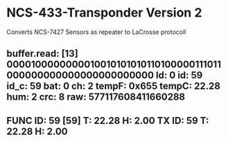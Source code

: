 # NCS-433-Transponder Version 2
Converts NCS-7427 Sensors as repeater to LaCrosse protocoll


buffer.read: [13] 	
0000100000000010010101010110100000111011000000000000000000000000
ld:	0
id:	59
id_c:	59
bat:	0
ch:	2
tempF:	 0x655 
tempC:	 22.28
hum:	2
crc:	8
raw:	577117608411660288
------------------------------------------------------------
FUNC 	ID: 59 [59]	T: 22.28	H: 2.00
TX 	ID: 59	T: 22.28	H: 2.00
------------------------------------------------------------